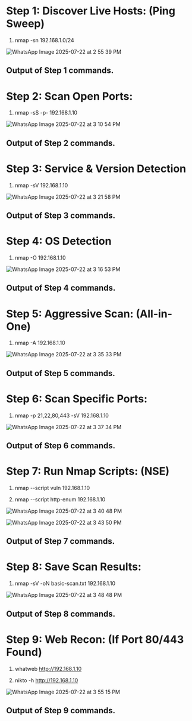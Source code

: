# Step 1: Discover Live Hosts: (Ping Sweep)

1. nmap -sn 192.168.1.0/24


![WhatsApp Image 2025-07-22 at 2 55 39 PM](https://github.com/user-attachments/assets/e90923c6-8306-47ff-bd7e-18f3fa108942)

## Output of Step 1 commands.

# Step 2: Scan Open Ports:

1. nmap -sS -p- 192.168.1.10

![WhatsApp Image 2025-07-22 at 3 10 54 PM](https://github.com/user-attachments/assets/5c5bd93d-a01e-4602-b9f4-b5c0bdb0a0c2)


## Output of Step 2 commands.

# Step 3: Service & Version Detection

1. nmap -sV 192.168.1.10

![WhatsApp Image 2025-07-22 at 3 21 58 PM](https://github.com/user-attachments/assets/68005256-1743-4e3f-90ce-51a7974b378d)

## Output of Step 3 commands.

# Step 4: OS Detection

1. nmap -O 192.168.1.10

![WhatsApp Image 2025-07-22 at 3 16 53 PM](https://github.com/user-attachments/assets/c77cee37-e9e5-4ac9-9563-f5f28f2a7ec5)

## Output of Step 4 commands.

# Step 5: Aggressive Scan: (All-in-One)

1. nmap -A 192.168.1.10

![WhatsApp Image 2025-07-22 at 3 35 33 PM](https://github.com/user-attachments/assets/362d46ba-5a98-4628-b623-24ebcc0ca8cd)

## Output of Step 5 commands.

# Step 6: Scan Specific Ports:

1. nmap -p 21,22,80,443 -sV 192.168.1.10

![WhatsApp Image 2025-07-22 at 3 37 34 PM](https://github.com/user-attachments/assets/4b0cd7ef-92d9-4362-a572-b3afad510faa)

## Output of Step 6 commands.

# Step 7: Run Nmap Scripts: (NSE)

1. nmap --script vuln 192.168.1.10
  
2. nmap --script http-enum 192.168.1.10

![WhatsApp Image 2025-07-22 at 3 40 48 PM](https://github.com/user-attachments/assets/95b531cf-d448-4b22-8f2c-10a49cb28711)

![WhatsApp Image 2025-07-22 at 3 43 50 PM](https://github.com/user-attachments/assets/c19d30b4-ddd0-4b6a-8a16-55d11a630cff)

## Output of Step 7 commands.

# Step 8: Save Scan Results:

1. nmap -sV -oN basic-scan.txt 192.168.1.10

![WhatsApp Image 2025-07-22 at 3 48 48 PM](https://github.com/user-attachments/assets/949482a2-9162-472d-8d03-6f1cd46ee641)

## Output of Step 8 commands.

# Step 9: Web Recon: (If Port 80/443 Found)

1. whatweb http://192.168.1.10

2. nikto -h http://192.168.1.10

![WhatsApp Image 2025-07-22 at 3 55 15 PM](https://github.com/user-attachments/assets/f3f4dcb4-e6f2-48e1-a468-be84e9c75007)

## Output of Step 9 commands.









